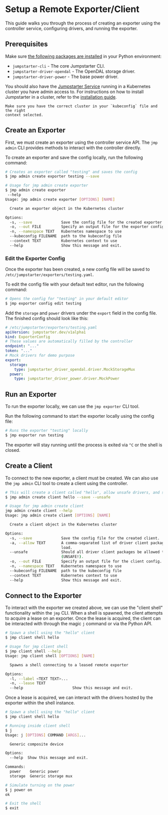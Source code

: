 # Setup a Remote Exporter/Client

This guide walks you through the process of creating an exporter using the
controller service, configuring drivers, and running the exporter.

## Prerequisites

Make sure [the following packages are installed](../installation/python-package.md) in your Python environment:
- `jumpstarter-cli` - The core Jumpstarter CLI.
- `jumpstarter-driver-opendal` - The OpenDAL storage driver.
- `jumpstarter-driver-power` - The base power driver.

You should also have the [Jumpstarter Service](../introduction/service.md)
running in a Kubernetes cluster you have admin access to.
For instructions on how to install Jumpstarter in a cluster,
refer to the [installation guide](../installation/service/index.md).

```{tip}
Make sure you have the correct cluster in your `kubeconfig` file and the right
context selected.
```

## Create an Exporter

First, we must create an exporter using the controller service API.
The `jmp admin` CLI provides methods to interact with the controller directly.

To create an exporter and save the config locally, run the following command:

```bash
# Creates an exporter called "testing" and saves the config
$ jmp admin create exporter testing --save

# Usage for jmp admin create exporter
$ jmp admin create exporter
 --help
Usage: jmp admin create exporter [OPTIONS] [NAME]

  Create an exporter object in the Kubernetes cluster

Options:
  -s, --save             Save the config file for the created exporter.
  -o, --out FILE         Specify an output file for the exporter config.
  -n, --namespace TEXT   Kubernetes namespace to use
  --kubeconfig FILENAME  path to the kubeconfig file
  --context TEXT         Kubernetes context to use
  --help                 Show this message and exit.
```

### Edit the Exporter Config

Once the exporter has been created, a new config file will be saved to
`/etc/jumpstarter/exporters/testing.yaml`.

To edit the config file with your default text editor, run the following command:

```bash
# Opens the config for "testing" in your default editor
$ jmp exporter config edit testing
```

Add the `storage` and `power` drivers under the `export` field in the config file.
The finished config should look like this:

```yaml
# /etc/jumpstarter/exporters/testing.yaml
apiVersion: jumpstarter.dev/v1alpha1
kind: ExporterConfig
# These values are automatically filled by the controller
endpoint: "..."
token: "..."
# Mock drivers for demo purpose
export:
  storage:
    type: jumpstarter_driver_opendal.driver.MockStorageMux
  power:
    type: jumpstarter_driver_power.driver.MockPower
```

## Run an Exporter

To run the exporter locally, we can use the `jmp exporter` CLI tool.

Run the following command to start the exporter locally using the config file:

```bash
# Runs the exporter "testing" locally
$ jmp exporter run testing
```

The exporter will stay running until the process is exited via `^C` or the shell
is closed.

## Create a Client

To connect to the new exporter, a client must be created. We can also use the
`jmp admin` CLI tool to create a client using the controller.

```bash
# This will create a client called "hello", allow unsafe drivers, and save the config
$ jmp admin create client hello --save --unsafe

# Usage for jmp admin create client
jmp admin create client --help
Usage: jmp admin create client [OPTIONS] [NAME]

  Create a client object in the Kubernetes cluster

Options:
  -s, --save             Save the config file for the created client.
  -a, --allow TEXT       A comma-separated list of driver client packages to
                         load.
  --unsafe               Should all driver client packages be allowed to load
                         (UNSAFE!).
  -o, --out FILE         Specify an output file for the client config.
  -n, --namespace TEXT   Kubernetes namespace to use
  --kubeconfig FILENAME  path to the kubeconfig file
  --context TEXT         Kubernetes context to use
  --help                 Show this message and exit.
```

## Connect to the Exporter

To interact with the exporter we created above, we can use the
"client shell" functionality within the `jmp` CLI. When a shell is spawned,
the client attempts to acquire a lease on an exporter. Once the lease is acquired,
the client can be interacted with through the magic `j` command or via the
Python API.

```bash
# Spawn a shell using the "hello" client
$ jmp client shell hello

# Usage for jmp client shell
$ jmp client shell --help
Usage: jmp client shell [OPTIONS] [NAME]

  Spawns a shell connecting to a leased remote exporter

Options:
  -l, --label <TEXT TEXT>...
  -n, --lease TEXT
  --help                      Show this message and exit.
```

Once a lease is acquired, we can interact with the drivers hosted by the exporter
within the shell instance.

```bash
# Spawn a shell using the "hello" client
$ jmp client shell hello

# Running inside client shell
$ j
Usage: j [OPTIONS] COMMAND [ARGS]...

  Generic composite device

Options:
  --help  Show this message and exit.

Commands:
  power    Generic power
  storage  Generic storage mux

# Simulate turning on the power
$ j power on
ok

# Exit the shell
$ exit
```
